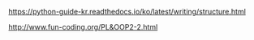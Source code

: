 https://python-guide-kr.readthedocs.io/ko/latest/writing/structure.html

http://www.fun-coding.org/PL&OOP2-2.html
